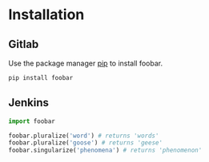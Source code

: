 # Installation
## Gitlab

Use the package manager [pip](https://pip.pypa.io/en/stable/) to install foobar.

```bash
pip install foobar
```

## Jenkins

```python
import foobar

foobar.pluralize('word') # returns 'words'
foobar.pluralize('goose') # returns 'geese'
foobar.singularize('phenomena') # returns 'phenomenon'
